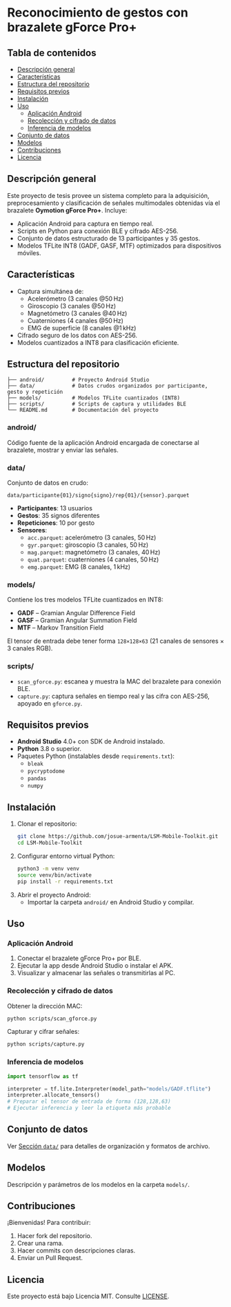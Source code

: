 # Reconocimiento de gestos con brazalete gForce Pro+ 

&#x20;  &#x20;

## Tabla de contenidos

- [Descripción general](#descripción-general)
- [Características](#características)
- [Estructura del repositorio](#estructura-del-repositorio)
- [Requisitos previos](#requisitos-previos)
- [Instalación](#instalación)
- [Uso](#uso)
  - [Aplicación Android](#aplicación-android)
  - [Recolección y cifrado de datos](#recolección-y-cifrado-de-datos)
  - [Inferencia de modelos](#inferencia-de-modelos)
- [Conjunto de datos](#conjunto-de-datos)
- [Modelos](#modelos)
- [Contribuciones](#contribuciones)
- [Licencia](#licencia)

## Descripción general

Este proyecto de tesis provee un sistema completo para la adquisición, preprocesamiento y clasificación de señales multimodales obtenidas vía el brazalete **Oymotion gForce Pro+**. Incluye:

- Aplicación Android para captura en tiempo real.
- Scripts en Python para conexión BLE y cifrado AES-256.
- Conjunto de datos estructurado de 13 participantes y 35 gestos.
- Modelos TFLite INT8 (GADF, GASF, MTF) optimizados para dispositivos móviles.

## Características

- Captura simultánea de:
  - Acelerómetro (3 canales @50 Hz)
  - Giroscopio (3 canales @50 Hz)
  - Magnetómetro (3 canales @40 Hz)
  - Cuaterniones (4 canales @50 Hz)
  - EMG de superficie (8 canales @1 kHz)
- Cifrado seguro de los datos con AES-256.
- Modelos cuantizados a INT8 para clasificación eficiente.

## Estructura del repositorio

```
├── android/         # Proyecto Android Studio
├── data/            # Datos crudos organizados por participante, gesto y repetición
├── models/          # Modelos TFLite cuantizados (INT8)
├── scripts/         # Scripts de captura y utilidades BLE
└── README.md        # Documentación del proyecto
```

### android/

Código fuente de la aplicación Android encargada de conectarse al brazalete, mostrar y enviar las señales.

### data/

Conjunto de datos en crudo:

```
data/participante{01}/signo{signo}/rep{01}/{sensor}.parquet
```

- **Participantes**: 13 usuarios
- **Gestos**: 35 signos diferentes
- **Repeticiones**: 10 por gesto
- **Sensores**:
  - `acc.parquet`: acelerómetro (3 canales, 50 Hz)
  - `gyr.parquet`: giroscopio (3 canales, 50 Hz)
  - `mag.parquet`: magnetómetro (3 canales, 40 Hz)
  - `quat.parquet`: cuaterniones (4 canales, 50 Hz)
  - `emg.parquet`: EMG (8 canales, 1 kHz)

### models/

Contiene los tres modelos TFLite cuantizados en INT8:

- **GADF** – Gramian Angular Difference Field
- **GASF** – Gramian Angular Summation Field
- **MTF**  – Markov Transition Field

El tensor de entrada debe tener forma `128×128×63` (21 canales de sensores × 3 canales RGB).

### scripts/

- `scan_gforce.py`: escanea y muestra la MAC del brazalete para conexión BLE.
- `capture.py`: captura señales en tiempo real y las cifra con AES-256, apoyado en `gforce.py`.

## Requisitos previos

- **Android Studio** 4.0+ con SDK de Android instalado.
- **Python** 3.8 o superior.
- Paquetes Python (instalables desde `requirements.txt`):
  - `bleak`
  - `pycryptodome`
  - `pandas`
  - `numpy`

## Instalación

1. Clonar el repositorio:
   ```bash
   git clone https://github.com/josue-armenta/LSM-Mobile-Toolkit.git
   cd LSM-Mobile-Toolkit
   ```
2. Configurar entorno virtual Python:
   ```bash
   python3 -m venv venv
   source venv/bin/activate
   pip install -r requirements.txt
   ```
3. Abrir el proyecto Android:
   - Importar la carpeta `android/` en Android Studio y compilar.

## Uso

### Aplicación Android

1. Conectar el brazalete gForce Pro+ por BLE.
2. Ejecutar la app desde Android Studio o instalar el APK.
3. Visualizar y almacenar las señales o transmitirlas al PC.

### Recolección y cifrado de datos

Obtener la dirección MAC:

```bash
python scripts/scan_gforce.py
```

Capturar y cifrar señales:

```bash
python scripts/capture.py
```

### Inferencia de modelos

```python
import tensorflow as tf

interpreter = tf.lite.Interpreter(model_path="models/GADF.tflite")
interpreter.allocate_tensors()
# Preparar el tensor de entrada de forma (128,128,63)
# Ejecutar inferencia y leer la etiqueta más probable
```

## Conjunto de datos

Ver [Sección ](#estructura-del-repositorio)[`data/`](#estructura-del-repositorio) para detalles de organización y formatos de archivo.

## Modelos

Descripción y parámetros de los modelos en la carpeta `models/`.

## Contribuciones

¡Bienvenidas! Para contribuir:

1. Hacer fork del repositorio.
2. Crear una rama.
3. Hacer commits con descripciones claras.
4. Enviar un Pull Request.

## Licencia

Este proyecto está bajo Licencia MIT. Consulte [LICENSE](LICENSE).